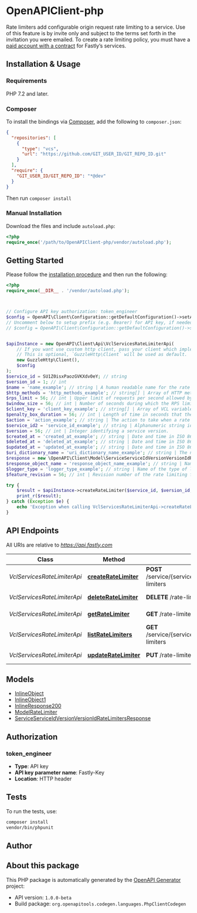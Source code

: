 # OpenAPIClient-php

Rate limiters add configurable origin request rate limiting to a service. Use of this feature is by invite only and subject to the terms set forth in the invitation you were emailed. To create a rate limiting policy, you must have a [paid account with a contract](https://docs.fastly.com/en/guides/accounts-and-pricing-plans#paid-accounts-with-contractual-commitments) for Fastly’s services.


## Installation & Usage

### Requirements

PHP 7.2 and later.

### Composer

To install the bindings via [Composer](https://getcomposer.org/), add the following to `composer.json`:

```json
{
  "repositories": [
    {
      "type": "vcs",
      "url": "https://github.com/GIT_USER_ID/GIT_REPO_ID.git"
    }
  ],
  "require": {
    "GIT_USER_ID/GIT_REPO_ID": "*@dev"
  }
}
```

Then run `composer install`

### Manual Installation

Download the files and include `autoload.php`:

```php
<?php
require_once('/path/to/OpenAPIClient-php/vendor/autoload.php');
```

## Getting Started

Please follow the [installation procedure](#installation--usage) and then run the following:

```php
<?php
require_once(__DIR__ . '/vendor/autoload.php');



// Configure API key authorization: token_engineer
$config = OpenAPI\Client\Configuration::getDefaultConfiguration()->setApiKey('Fastly-Key', 'YOUR_API_KEY');
// Uncomment below to setup prefix (e.g. Bearer) for API key, if needed
// $config = OpenAPI\Client\Configuration::getDefaultConfiguration()->setApiKeyPrefix('Fastly-Key', 'Bearer');


$apiInstance = new OpenAPI\Client\Api\VclServicesRateLimiterApi(
    // If you want use custom http client, pass your client which implements `GuzzleHttp\ClientInterface`.
    // This is optional, `GuzzleHttp\Client` will be used as default.
    new GuzzleHttp\Client(),
    $config
);
$service_id = SU1Z0isxPaozGVKXdv0eY; // string
$version_id = 1; // int
$name = 'name_example'; // string | A human readable name for the rate limiting rule.
$http_methods = 'http_methods_example'; // string[] | Array of HTTP methods to apply rate limiting to.
$rps_limit = 56; // int | Upper limit of requests per second allowed by the rate limiter.
$window_size = 56; // int | Number of seconds during which the RPS limit must be exceeded in order to trigger a violation.
$client_key = 'client_key_example'; // string[] | Array of VCL variables used to generate a counter key to identify a client. Examples variables include `req.http.Fastly-Client-IP`, `req.http.User-Agent`, or a custom header like `req.http.API-Key`.
$penalty_box_duration = 56; // int | Length of time in seconds that the rate limiter is in effect after the initial violation is detected.
$action = 'action_example'; // string | The action to take when a rate limiter violation is detected. \\\"response\\\" and \\\"response_object\\\" prevent an origin request; \\\"log_only\\\" logs the violation but allows the origin request to continue.
$service_id2 = 'service_id_example'; // string | Alphanumeric string identifying the service.
$version = 56; // int | Integer identifying a service version.
$created_at = 'created_at_example'; // string | Date and time in ISO 8601 format.
$deleted_at = 'deleted_at_example'; // string | Date and time in ISO 8601 format.
$updated_at = 'updated_at_example'; // string | Date and time in ISO 8601 format.
$uri_dictionary_name = 'uri_dictionary_name_example'; // string | The name of an Edge Dictionary containing URIs as keys. If not defined or null, all origin URIs will be rate limited.
$response = new \OpenAPI\Client\Model\ServiceServiceIdVersionVersionIdRateLimitersResponse(); // \OpenAPI\Client\Model\ServiceServiceIdVersionVersionIdRateLimitersResponse
$response_object_name = 'response_object_name_example'; // string | Name of existing response object. Required if `action` is \\\"response_object\\\". Note that the rate limiter response is only updated to reflect the response object content when saving the rate limiter configuration.
$logger_type = 'logger_type_example'; // string | Name of the type of logging endpoint to be used when action is \\\"log_only\\\". The logging endpoint type is used to determine the appropriate log format to use when emitting log entries.
$feature_revision = 56; // int | Revision number of the rate limiting feature implementation. Defaults to the most recent revision.

try {
    $result = $apiInstance->createRateLimiter($service_id, $version_id, $name, $http_methods, $rps_limit, $window_size, $client_key, $penalty_box_duration, $action, $service_id2, $version, $created_at, $deleted_at, $updated_at, $uri_dictionary_name, $response, $response_object_name, $logger_type, $feature_revision);
    print_r($result);
} catch (Exception $e) {
    echo 'Exception when calling VclServicesRateLimiterApi->createRateLimiter: ', $e->getMessage(), PHP_EOL;
}

```

## API Endpoints

All URIs are relative to *https://api.fastly.com*

Class | Method | HTTP request | Description
------------ | ------------- | ------------- | -------------
*VclServicesRateLimiterApi* | [**createRateLimiter**](docs/Api/VclServicesRateLimiterApi.md#createratelimiter) | **POST** /service/{service_id}/version/{version_id}/rate-limiters | Create a rate limiter
*VclServicesRateLimiterApi* | [**deleteRateLimiter**](docs/Api/VclServicesRateLimiterApi.md#deleteratelimiter) | **DELETE** /rate-limiters/{rate_limiter_id} | Delete a rate limiter
*VclServicesRateLimiterApi* | [**getRateLimiter**](docs/Api/VclServicesRateLimiterApi.md#getratelimiter) | **GET** /rate-limiters/{rate_limiter_id} | Get a rate limiter
*VclServicesRateLimiterApi* | [**listRateLimiters**](docs/Api/VclServicesRateLimiterApi.md#listratelimiters) | **GET** /service/{service_id}/version/{version_id}/rate-limiters | List rate limiters
*VclServicesRateLimiterApi* | [**updateRateLimiter**](docs/Api/VclServicesRateLimiterApi.md#updateratelimiter) | **PUT** /rate-limiters/{rate_limiter_id} | Update a rate limiter

## Models

- [InlineObject](docs/Model/InlineObject.md)
- [InlineObject1](docs/Model/InlineObject1.md)
- [InlineResponse200](docs/Model/InlineResponse200.md)
- [ModelRateLimiter](docs/Model/ModelRateLimiter.md)
- [ServiceServiceIdVersionVersionIdRateLimitersResponse](docs/Model/ServiceServiceIdVersionVersionIdRateLimitersResponse.md)

## Authorization

### token_engineer

- **Type**: API key
- **API key parameter name**: Fastly-Key
- **Location**: HTTP header


## Tests

To run the tests, use:

```bash
composer install
vendor/bin/phpunit
```

## Author



## About this package

This PHP package is automatically generated by the [OpenAPI Generator](https://openapi-generator.tech) project:

- API version: `1.0.0-beta`
- Build package: `org.openapitools.codegen.languages.PhpClientCodegen`
